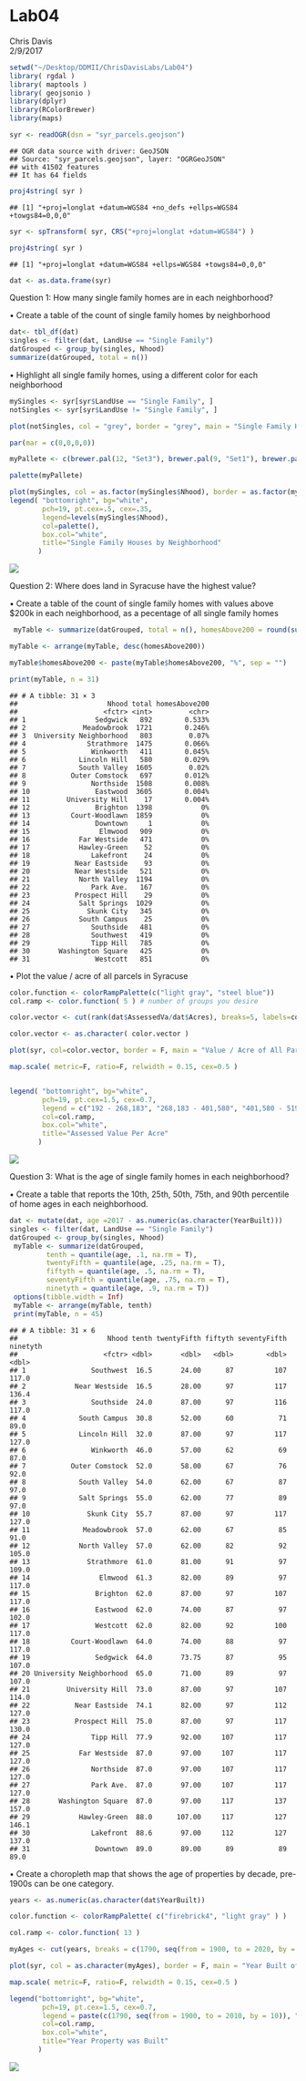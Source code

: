 # Lab04
Chris Davis  
2/9/2017  





```r
setwd("~/Desktop/DDMII/ChrisDavisLabs/Lab04")
library( rgdal )
library( maptools )
library( geojsonio )
library(dplyr)
library(RColorBrewer)
library(maps)

syr <- readOGR(dsn = "syr_parcels.geojson")
```

```
## OGR data source with driver: GeoJSON 
## Source: "syr_parcels.geojson", layer: "OGRGeoJSON"
## with 41502 features
## It has 64 fields
```



```r
proj4string( syr )
```

```
## [1] "+proj=longlat +datum=WGS84 +no_defs +ellps=WGS84 +towgs84=0,0,0"
```

```r
syr <- spTransform( syr, CRS("+proj=longlat +datum=WGS84") )

proj4string( syr )
```

```
## [1] "+proj=longlat +datum=WGS84 +ellps=WGS84 +towgs84=0,0,0"
```


```r
dat <- as.data.frame(syr)
```

Question 1: How many single family homes are in each neighborhood?

•	Create a table of the count of single family homes by neighborhood




```r
dat<- tbl_df(dat)
singles <- filter(dat, LandUse == "Single Family")
datGrouped <- group_by(singles, Nhood)
summarize(datGrouped, total = n())
```

<div data-pagedtable="false">
  <script data-pagedtable-source type="application/json">
{"columns":[{"label":["Nhood"],"name":[1],"type":["fctr"],"align":["left"]},{"label":["total"],"name":[2],"type":["int"],"align":["right"]}],"data":[{"1":"Brighton","2":"1398"},{"1":"Court-Woodlawn","2":"1859"},{"1":"Downtown","2":"1"},{"1":"Eastwood","2":"3605"},{"1":"Elmwood","2":"909"},{"1":"Far Westside","2":"471"},{"1":"Hawley-Green","2":"52"},{"1":"Lakefront","2":"24"},{"1":"Lincoln Hill","2":"580"},{"1":"Meadowbrook","2":"1721"},{"1":"Near Eastside","2":"93"},{"1":"Near Westside","2":"521"},{"1":"North Valley","2":"1194"},{"1":"Northside","2":"1508"},{"1":"Outer Comstock","2":"697"},{"1":"Park Ave.","2":"167"},{"1":"Prospect Hill","2":"29"},{"1":"Salt Springs","2":"1029"},{"1":"Sedgwick","2":"892"},{"1":"Skunk City","2":"345"},{"1":"South Campus","2":"25"},{"1":"South Valley","2":"1605"},{"1":"Southside","2":"481"},{"1":"Southwest","2":"419"},{"1":"Strathmore","2":"1475"},{"1":"Tipp Hill","2":"785"},{"1":"University Hill","2":"17"},{"1":"University Neighborhood","2":"803"},{"1":"Washington Square","2":"425"},{"1":"Westcott","2":"851"},{"1":"Winkworth","2":"411"}],"options":{"columns":{"min":{},"max":[10]},"rows":{"min":[10],"max":[10]},"pages":{}}}
  </script>
</div>

•	Highlight all single family homes, using a different color for each neighborhood


```r
mySingles <- syr[syr$LandUse == "Single Family", ]
notSingles <- syr[syr$LandUse != "Single Family", ]

plot(notSingles, col = "grey", border = "grey", main = "Single Family Houses by Neighborhood")

par(mar = c(0,0,0,0))

myPallete <- c(brewer.pal(12, "Set3"), brewer.pal(9, "Set1"), brewer.pal(12, "Paired"))

palette(myPallete)

plot(mySingles, col = as.factor(mySingles$Nhood), border = as.factor(mySingles$Nhood), add = T)
legend( "bottomright", bg="white",
        pch=19, pt.cex=.5, cex=.35,
        legend=levels(mySingles$Nhood), 
        col=palette(), 
        box.col="white",
        title="Single Family Houses by Neighborhood" 
       )
```

![](Lab04_files/figure-html/unnamed-chunk-5-1.png)<!-- -->

Question 2: Where does land in Syracuse have the highest value? 


•	Create a table of the count of single family homes with values above $200k in each neighborhood, as a pecentage of all single family homes

```r
 myTable <- summarize(datGrouped, total = n(), homesAbove200 = round(sum(AssessedVa > 200000)/nrow(mySingles)*100, digits = 3))

myTable <- arrange(myTable, desc(homesAbove200))

myTable$homesAbove200 <- paste(myTable$homesAbove200, "%", sep = "")

print(myTable, n = 31)
```

```
## # A tibble: 31 × 3
##                      Nhood total homesAbove200
##                     <fctr> <int>         <chr>
## 1                 Sedgwick   892        0.533%
## 2              Meadowbrook  1721        0.246%
## 3  University Neighborhood   803         0.07%
## 4               Strathmore  1475        0.066%
## 5                Winkworth   411        0.045%
## 6             Lincoln Hill   580        0.029%
## 7             South Valley  1605         0.02%
## 8           Outer Comstock   697        0.012%
## 9                Northside  1508        0.008%
## 10                Eastwood  3605        0.004%
## 11         University Hill    17        0.004%
## 12                Brighton  1398            0%
## 13          Court-Woodlawn  1859            0%
## 14                Downtown     1            0%
## 15                 Elmwood   909            0%
## 16            Far Westside   471            0%
## 17            Hawley-Green    52            0%
## 18               Lakefront    24            0%
## 19           Near Eastside    93            0%
## 20           Near Westside   521            0%
## 21            North Valley  1194            0%
## 22               Park Ave.   167            0%
## 23           Prospect Hill    29            0%
## 24            Salt Springs  1029            0%
## 25              Skunk City   345            0%
## 26            South Campus    25            0%
## 27               Southside   481            0%
## 28               Southwest   419            0%
## 29               Tipp Hill   785            0%
## 30       Washington Square   425            0%
## 31                Westcott   851            0%
```

•	Plot the value / acre of all parcels in Syracuse

```r
color.function <- colorRampPalette(c("light gray", "steel blue")) 
col.ramp <- color.function( 5 ) # number of groups you desire

color.vector <- cut(rank(dat$AssessedVa/dat$Acres), breaks=5, labels=col.ramp )

color.vector <- as.character( color.vector )

plot(syr, col=color.vector, border = F, main = "Value / Acre of All Parcels in Syracuse")

map.scale( metric=F, ratio=F, relwidth = 0.15, cex=0.5 )


legend( "bottomright", bg="white",
        pch=19, pt.cex=1.5, cex=0.7,
        legend = c("192 - 268,183", "268,183 - 401,580", "401,580 - 519,512", "519,512 - 673,842", "673,842 - 44,726,212"),
        col=col.ramp, 
        box.col="white",
        title="Assessed Value Per Acre" 
       )
```

![](Lab04_files/figure-html/unnamed-chunk-7-1.png)<!-- -->


Question 3: What is the age of single family homes in each neighborhood? 

•	Create a table that reports the 10th, 25th, 50th, 75th, and 90th percentile of home ages in each neighborhood.

```r
dat <- mutate(dat, age =2017 - as.numeric(as.character(YearBuilt)))
singles <- filter(dat, LandUse == "Single Family")
datGrouped <- group_by(singles, Nhood)
 myTable <- summarize(datGrouped, 
         tenth = quantile(age, .1, na.rm = T),
         twentyFifth = quantile(age, .25, na.rm = T), 
         fiftyth = quantile(age, .5, na.rm = T),
         seventyFifth = quantile(age, .75, na.rm = T),
         ninetyth = quantile(age, .9, na.rm = T))
 options(tibble.width = Inf)
 myTable <- arrange(myTable, tenth)
 print(myTable, n = 45)
```

```
## # A tibble: 31 × 6
##                      Nhood tenth twentyFifth fiftyth seventyFifth ninetyth
##                     <fctr> <dbl>       <dbl>   <dbl>        <dbl>    <dbl>
## 1                Southwest  16.5       24.00      87          107    117.0
## 2            Near Westside  16.5       28.00      97          117    136.4
## 3                Southside  24.0       87.00      97          116    117.0
## 4             South Campus  30.8       52.00      60           71     89.0
## 5             Lincoln Hill  32.0       87.00      97          117    127.0
## 6                Winkworth  46.0       57.00      62           69     87.0
## 7           Outer Comstock  52.0       58.00      67           76     92.0
## 8             South Valley  54.0       62.00      67           87     97.0
## 9             Salt Springs  55.0       62.00      77           89     97.0
## 10              Skunk City  55.7       87.00      97          117    127.0
## 11             Meadowbrook  57.0       62.00      67           85     91.0
## 12            North Valley  57.0       62.00      82           92    105.0
## 13              Strathmore  61.0       81.00      91           97    109.0
## 14                 Elmwood  61.3       82.00      89           97    117.0
## 15                Brighton  62.0       87.00      97          107    117.0
## 16                Eastwood  62.0       74.00      87           97    102.0
## 17                Westcott  62.0       82.00      92          100    117.0
## 18          Court-Woodlawn  64.0       74.00      88           97    117.0
## 19                Sedgwick  64.0       73.75      87           95    107.0
## 20 University Neighborhood  65.0       71.00      89           97    107.0
## 21         University Hill  73.0       87.00      97          107    114.0
## 22           Near Eastside  74.1       82.00      97          112    127.0
## 23           Prospect Hill  75.0       87.00      97          117    130.0
## 24               Tipp Hill  77.9       92.00     107          117    127.0
## 25            Far Westside  87.0       97.00     107          117    127.0
## 26               Northside  87.0       97.00     107          117    127.0
## 27               Park Ave.  87.0       97.00     107          117    127.0
## 28       Washington Square  87.0       97.00     117          137    157.0
## 29            Hawley-Green  88.0      107.00     117          127    146.1
## 30               Lakefront  88.6       97.00     112          127    137.0
## 31                Downtown  89.0       89.00      89           89     89.0
```

•	Create a choropleth map that shows the age of properties by decade, pre-1900s can be one category.

```r
years <- as.numeric(as.character(dat$YearBuilt))

color.function <- colorRampPalette( c("firebrick4", "light gray" ) ) 

col.ramp <- color.function( 13 )

myAges <- cut(years, breaks = c(1790, seq(from = 1900, to = 2020, by = 10)), dig.lab = 10, labels = col.ramp)

plot(syr, col = as.character(myAges), border = F, main = "Year Built of Property in Syracuse")

map.scale( metric=F, ratio=F, relwidth = 0.15, cex=0.5 )

legend("bottomright", bg="white",
        pch=19, pt.cex=1.5, cex=0.7,
        legend = paste(c(1790, seq(from = 1900, to = 2010, by = 10)), "-", seq(from = 1900, to = 2020, by = 10),sep = " "),
        col=col.ramp, 
        box.col="white",
        title="Year Property was Built" 
       )
```

![](Lab04_files/figure-html/unnamed-chunk-9-1.png)<!-- -->




